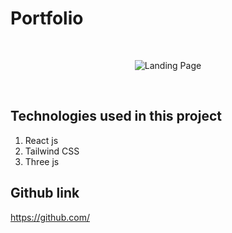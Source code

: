 # Portfolio

<br>

<p align="center">
  <img src="public\landing.png"  title="Landing Page">
  <br>
</p>

<br>

## Technologies used in this project

1. React js
2. Tailwind CSS
3. Three js


## Github link

https://github.com/
